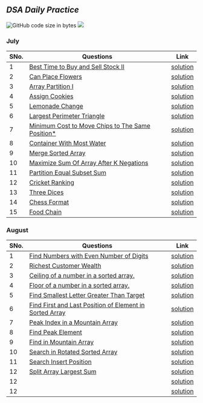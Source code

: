 ## *DSA Daily Practice*
![GitHub code size in bytes](https://img.shields.io/github/languages/code-size/classickartik/dsa-daily-practice?color=red&logoColor=blue)
![](https://tokei.rs/b1/github/classickartik/dsa-daily-practice)

### **July**
| SNo. | Questions | Link |
| - | - | - |
| 1 | [Best Time to Buy and Sell Stock II](https://leetcode.com/problems/best-time-to-buy-and-sell-stock-ii/) | [solution](July/1.cpp) |
| 2 | [Can Place Flowers](https://leetcode.com/problems/can-place-flowers/) | [solution](July/2.cpp) |
| 3 | [Array Partition I](https://leetcode.com/problems/array-partition-i/) | [solution](July/3.cpp) |
| 4 | [Assign Cookies](https://leetcode.com/problems/assign-cookies/) | [solution](July/4.cpp) |
| 5 | [Lemonade Change](https://leetcode.com/problems/lemonade-change/) | [solution](July/5.cpp) |
| 6 | [Largest Perimeter Triangle](https://leetcode.com/problems/largest-perimeter-triangle/) | [solution](July/6.cpp) |
| 7 | [Minimum Cost to Move Chips to The Same Position*](https://leetcode.com/problems/minimum-cost-to-move-chips-to-the-same-position/) | [solution](July/7.cpp) |
| 8 | [Container With Most Water](https://leetcode.com/problems/container-with-most-water/) | [solution](July/8.cpp) |
| 9 | [Merge Sorted Array](https://leetcode.com/problems/merge-sorted-array/) | [solution](July/9.cpp) |
| 10 | [Maximize Sum Of Array After K Negations](https://leetcode.com/problems/maximize-sum-of-array-after-k-negations/) | [solution](July/10.cpp) |
| 11 | [Partition Equal Subset Sum](https://leetcode.com/problems/partition-equal-subset-sum/) | [solution](July/11.cpp) |
| 12 | [Cricket Ranking](https://www.codechef.com/START6C/problems/CRICRANK) | [solution](July/12.cpp) |
| 13 | [Three Dices](https://www.codechef.com/START6C/problems/THREDICE) | [solution](July/13.cpp) |
| 14 | [Chess Format ](https://www.codechef.com/START7C/problems/CHSFORMT) | [solution](July/14.cpp) |
| 15 | [Food Chain ](https://www.codechef.com/START7C/problems/FODCHAIN) | [solution](July/15.cpp) |

### **August**
| SNo. | Questions | Link |
| - | - | - |
| 1 | [Find Numbers with Even Number of Digits](https://leetcode.com/problems/find-numbers-with-even-number-of-digits/) | [solution](August/1.java) |
| 2 | [Richest Customer Wealth](https://leetcode.com/problems/richest-customer-wealth/) | [solution](August/2.java) |
| 3 | [Ceiling of a number in a sorted array.]() | [solution](August/3.java) |
| 4 | [Floor of a number in a sorted array.]() | [solution](August/4.java) |
| 5 | [Find Smallest Letter Greater Than Target](https://leetcode.com/problems/find-smallest-letter-greater-than-target/) | [solution](August/5.java) |
| 6 | [Find First and Last Position of Element in Sorted Array](https://leetcode.com/problems/find-first-and-last-position-of-element-in-sorted-array/) | [solution](August/6.java) |
| 7 | [ Peak Index in a Mountain Array](https://leetcode.com/problems/peak-index-in-a-mountain-array/) | [solution](August/7.java) |
| 8 | [Find Peak Element](https://leetcode.com/problems/find-peak-element/) | [solution](August/8.java) |
| 9 | [Find in Mountain Array](https://leetcode.com/problems/find-in-mountain-array/) | [solution](August/9.java) |
| 10 | [Search in Rotated Sorted Array](https://leetcode.com/problems/search-in-rotated-sorted-array/) | [solution](August/10.java) |
| 11 | [ Search Insert Position](https://leetcode.com/problems/search-insert-position/) | [solution](August/11.java) |
| 12 | [ Split Array Largest Sum](https://leetcode.com/problems/split-array-largest-sum/) | [solution](August/12.java) |
| 12 | []() | [solution](August/12.java) |
| 12 | []() | [solution](August/12.java) |
